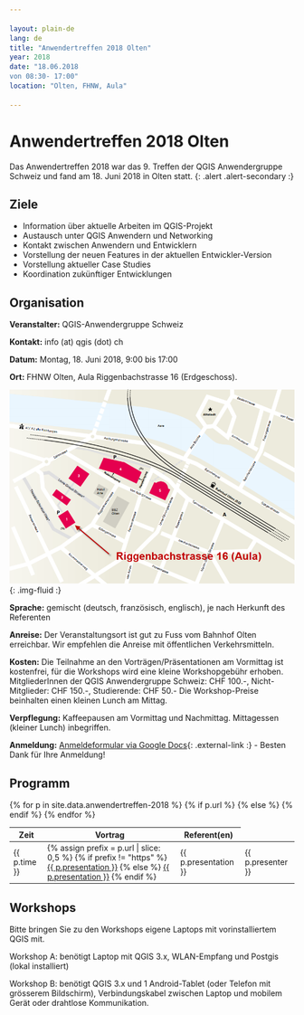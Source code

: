 ```yaml
---

layout: plain-de
lang: de
title: "Anwendertreffen 2018 Olten"
year: 2018
date: "18.06.2018
von 08:30- 17:00"
location: "Olten, FHNW, Aula"

---
```


# Anwendertreffen 2018 Olten

Das Anwendertreffen 2018 war das 9. Treffen der QGIS Anwendergruppe Schweiz und fand am 18. Juni 2018 in Olten statt.
{: .alert .alert-secondary :}

## Ziele

* Information über aktuelle Arbeiten im QGIS-Projekt
* Austausch unter QGIS Anwendern und Networking
* Kontakt zwischen Anwendern und Entwicklern
* Vorstellung der neuen Features in der aktuellen Entwickler-Version
* Vorstellung aktueller Case Studies
* Koordination zukünftiger Entwicklungen

## Organisation

**Veranstalter:** QGIS-Anwendergruppe Schweiz

**Kontakt:** info (at) qgis (dot) ch

**Datum:** Montag, 18. Juni 2018, 9:00 bis 17:00

**Ort:** FHNW Olten, Aula Riggenbachstrasse 16 (Erdgeschoss).

![Lageplan FHNW Olten](/assets/img/lageplan_fhnw_aula_2018.png){: .img-fluid :}

**Sprache:** gemischt (deutsch, französisch, englisch), je nach Herkunft des Referenten

**Anreise:** Der Veranstaltungsort ist gut zu Fuss vom Bahnhof Olten erreichbar. Wir empfehlen die Anreise mit öffentlichen Verkehrsmitteln.

**Kosten:** Die Teilnahme an den Vorträgen/Präsentationen am Vormittag ist kostenfrei, für die Workshops wird eine kleine Workshopgebühr erhoben. MitgliederInnen der QGIS Anwendergruppe Schweiz: CHF 100.-, Nicht-Mitglieder: CHF 150.-, Studierende: CHF 50.- Die Workshop-Preise beinhalten einen kleinen Lunch am Mittag.

**Verpflegung:** Kaffeepausen am Vormittag und Nachmittag. Mittagessen (kleiner Lunch) inbegriffen.

**Anmeldung:**  [Anmeldeformular via Google Docs](https://docs.google.com/forms/d/e/1FAIpQLSczWV5iT916UeocLL5KPKS8ZtvZ3kwjqX9YXlkZD7N4Crzg5A/viewform?usp=sf_link){: .external-link :} - Besten Dank für Ihre Anmeldung!

## Programm

<table class="table table-striped">
  <thead>
    <tr>
      <th scope="col">Zeit</th>
      <th scope="col">Vortrag</th>
      <th scope="col">Referent(en)</th>
    </tr>
  </thead>
  <tbody>
{% for p in site.data.anwendertreffen-2018 %}
    <tr>
      <td>{{ p.time }}</td>
      {% if p.url %}
      <td>
        {% assign prefix = p.url | slice: 0,5 %}
        {% if prefix != "https" %}
        <a href="{% link {{ p.url }} %}" class="pdf-link">{{ p.presentation }}</a>
        {% else %}
        <a href="{{ p.url }}" class="external-link">{{ p.presentation }}</a>
        {% endif %}
      </td>
      {% else %}
      <td>{{ p.presentation }}</td>
      {% endif %}
      <td>{{ p.presenter }}</td>
    </tr> 
{% endfor %}
  </tbody>
</table>

## Workshops

Bitte bringen Sie zu den Workshops eigene Laptops mit vorinstalliertem QGIS mit.

Workshop A: benötigt Laptop mit QGIS 3.x, WLAN-Empfang und Postgis (lokal installiert)

Workshop B: benötigt QGIS 3.x und 1 Android-Tablet (oder Telefon mit grösserem Bildschirm), Verbindungskabel zwischen Laptop und mobilem Gerät oder drahtlose Kommunikation.
